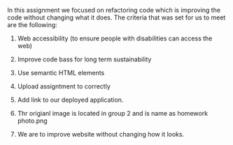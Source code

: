 In this assignment we focused on refactoring code which is improving the code without changing what it does. The criteria that was set for us to meet are the following:

1. Web accessibility (to ensure people with disabilities can access the web)

2. Improve code bass for long term sustainability

3. Use semantic HTML elements 

4. Upload assigntment to correctly

5. Add link to our deployed application.

6. Thr origianl image is located in group 2 and is name as homework photo.png

7. We are to improve website without changing how it looks.
